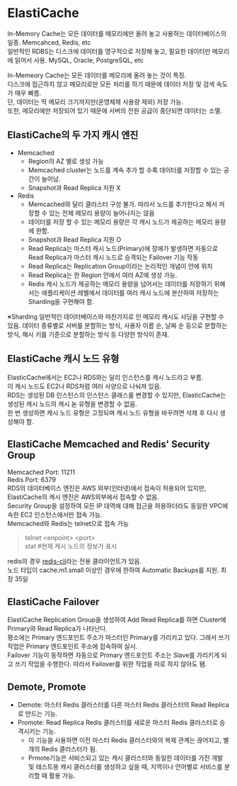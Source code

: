 ElastiCache
===

In-Memory Cache는 모든 데이터를 메모리에만 올려 놓고 사용하는 데이터베이스의 일종. Memcahced, Redis, etc  
일반적인 RDBS는 디스크에 데이터를 영구적으로 저장해 놓고, 필요한 데이터만 메모리에 읽어서 사용. MySQL, Oracle, PostgreSQL, etc

In-Memeory Cache는 모든 데이터를 메모리에 올려 놓는 것이 특징.  
디스크에 접근하지 않고 메모리로만 모든 처리를 하기 때문에 데이터 저장 및 검색 속도가 매우 빠름.  
단, 데이터는 딱 메모리 크기까지만(운영체제 사용량 제외) 저장 가능.  
또한, 메모리에만 저장되어 있기 때문에 서버의 전원 공급이 중단되면 데이터는 소멸.  

## ElastiCache의 두 가지 캐시 엔진
 - Memcached
    - Region의 AZ 별로 생성 가능
    - Memcached cluster는 노드를 계속 추가 할 수록 데이터를 저장할 수 있는 공간이 늘어남.
    - Snapshot과 Read Replica 지원 X
 - Redis
    - Memcached와 달리 클러스터 구성 불가. 따라서 노드를 추가한다고 해서 저장할 수 있는 전체 메모리 용량이 늘어나지는 않음
    - 데이터를 저장 할 수 있는 메모리 용량은 각 캐시 노드가 제공하는 메모리 용량에 한함.
    - Snapshot과 Read Replica 지원 O
    - Read Replica는 마스터 캐시 노드(Primary)에 장애가 발생하면 자동으로 Read Replica가 마스터 캐시 노드로 승격되는 Failover 기능 작동
    - Read Replica는 Replication Group이라는 논리적인 개념이 안에 위치
    - Read Replica는 한 Region 안에서 여러 AZ에 생성 가능.
    - Redis 캐시 노드가 제공하는 메모리 용량을 넘어서는 데이터를 저장하기 위해서는 애플리케이션 레벨에서 데이터를 여러 캐시 노드에 분산하여 저장하는 Sharding을 구현해야 함.

※Sharding
일반적인 데이터베이스와 마찬가지로 인 메모리 캐시도 샤딩을 구현할 수 있음. 데이터 종류별로 서버를 분할하는 방식, 사용자 이름 순, 날짜 순 등으로 분할하는 방식, 해시 키를 기준으로 분할하는 방식 등 다양한 방식이 존재.

## ElastiCache 캐시 노드 유형
ElasticCache에서는 EC2나 RDS와는 달리 인스턴스를 캐시 노드라고 부름.   
이 캐시 노드도 EC2나 RDS처럼 여러 사양으로 나눠져 있음.  
RDS는 생성된 DB 인스턴스의 인스턴스 클래스를 변경할 수 있지만, ElasticCache는 생성된 캐시 노드의 캐시 녿 유형을 변경할 수 없음.  
한 번 생성하면 캐시 노드 유형은 고정되며 캐시 노드 유형을 바꾸려면 삭제 후 다시 생성해야 함.  

## ElastiCache Memcached and Redis' Security Group
Memcached Port: 11211  
Redis Port: 6379  
RDS의 데이터베이스 엔진은 AWS 외부(인터넷)에서 접속이 허용되어 있지만, ElastiCache의 캐시 엔진은 AWS외부에서 접속할 수 없음.  
Security Group을 설정하여 모든 IP 대역에 대해 접근을 허용하더라도 동일한 VPC에 속한 EC2 인스턴스에서만 접속 가능.  
Memcached와 Redis는 telnet으로 접속 가능  
>telnet \<enpoint\> \<port\>   
>stat #현재 캐시 노드의 정보가 표시  

redis의 경우 [redis-cli](http://redis.io/download)라는 전용 클라이언트가 있음.  
노드 타입이 cache.m1.small 이상인 경우에 한하여 Automatic Backups를 지원. 최장 35일  

## ElastiCache Failover
ElastiCache Replication Group을 생성하여 Add Read Replica를 하면 Cluster에 Primary와 Read Replica가 나타난다.  
평소에는 Primary 엔드포인트 주소가 마스터인 Primary를 가리키고 있다. 그래서 쓰기 작업은 Primary 엔드포인트 주소에 접속하여 실시.  
Failover 기능이 동작하면 자동으로 Primary 엔드포인트 주소는 Slave를 가리키게 되고 쓰기 작업을 수행한다. 따라서 Failover를 위한 작업을 따로 하지 않아도 됌.  

## Demote, Promote
- Demote: 마스터 Redis 클러스터를 다른 마스터 Redis 클러스터의 Read Replica로 만드는 기능.
- Promote: Read Replica Redis 클러스터를 새로운 마스터 Redis 클러스터로 승격시키는 기능. 
  - 이 기능을 사용하면 이전 마스터 Redis 클러스터와의 복제 관계는 끊어지고, 별개의 Redis 클러스터가 됨.  
  - Prmote기능은 서비스되고 있는 캐시 클러스터와 동일한 데이터를 가진 개발 및 테스트용 캐시 클러스터를 생성하고 싶을 때, 지역이나 언어별로 서비스를 분리할 때 활용 가능.
